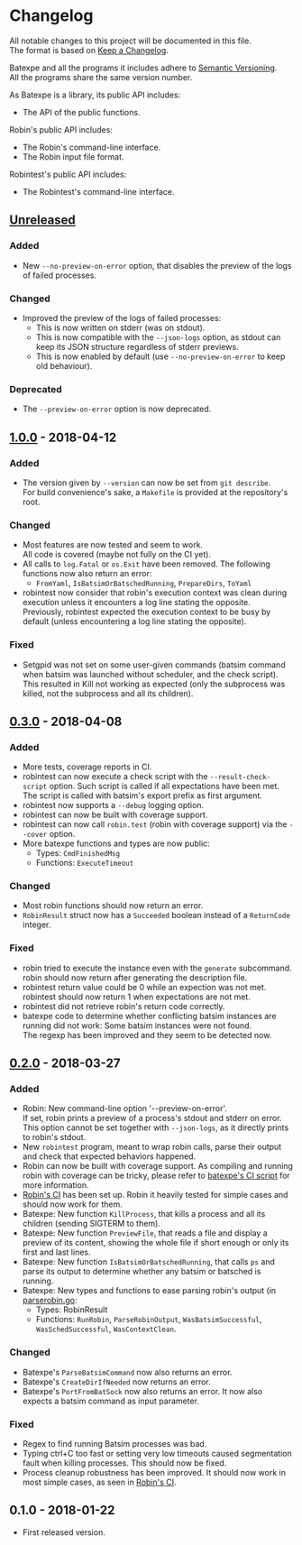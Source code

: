 # Changelog
All notable changes to this project will be documented in this file.  
The format is based on [Keep a Changelog][changelog].

Batexpe and all the programs it includes adhere to
[Semantic Versioning][semver].  
All the programs share the same version number.

As Batexpe is a library, its public API includes:
- The API of the public functions.

Robin's public API includes:
- The Robin's command-line interface.
- The Robin input file format.

Robintest's public API includes:
- The Robintest's command-line interface.

[//]: ==========================================================================
## [Unreleased]
### Added
- New `--no-preview-on-error` option,
  that disables the preview of the logs of failed processes.

### Changed
- Improved the preview of the logs of failed processes:
  - This is now written on stderr (was on stdout).
  - This is now compatible with the `--json-logs` option, as stdout can keep
    its JSON structure regardless of stderr previews.
  - This is now enabled by default
    (use `--no-preview-on-error` to keep old behaviour).

### Deprecated
- The `--preview-on-error` option is now deprecated.

[//]: ==========================================================================
## [1.0.0] - 2018-04-12
### Added
- The version given by `--version` can now be set from `git describe`.  
  For build convenience's sake, a `Makefile` is provided at the
  repository's root.

### Changed
- Most features are now tested and seem to work.  
  All code is covered (maybe not fully on the CI yet).
- All calls to `log.Fatal` or `os.Exit` have been removed.
  The following functions now also return an error:
  - `FromYaml`, `IsBatsimOrBatschedRunning`, `PrepareDirs`, `ToYaml`
- robintest now consider that robin's execution context was clean during
  execution unless it encounters a log line stating the opposite.  
  Previously, robintest expected the execution context to be busy by default
  (unless encountering a log line stating the opposite).

### Fixed
- Setgpid was not set on some user-given commands (batsim command when batsim
  was launched without scheduler, and the check script).
  This resulted in Kill not working as expected (only the subprocess was
  killed, not the subprocess and all its children).

[//]: ==========================================================================
## [0.3.0] - 2018-04-08
### Added
- More tests, coverage reports in CI.
- robintest can now execute a check script with the ``--result-check-script``
  option. Such script is called if all expectations have been met. The
  script is called with batsim's export prefix as first argument.
- robintest now supports a ``--debug`` logging option.
- robintest can now be built with coverage support.
- robintest can now call ``robin.test`` (robin with coverage support) via
  the ``--cover`` option.
- More batexpe functions and types are now public:
  - Types: ``CmdFinishedMsg``
  - Functions: ``ExecuteTimeout``

### Changed
- Most robin functions should now return an error.
- ``RobinResult`` struct now has a ``Succeeded`` boolean instead of a
  ``ReturnCode`` integer.

### Fixed
- robin tried to execute the instance even with the ``generate`` subcommand.  
  robin should now return after generating the description file.
- robintest return value could be 0 while an expection was not met.  
  robintest should now return 1 when expectations are not met.
- robintest did not retrieve robin's return code correctly.
- batexpe code to determine whether conflicting batsim instances are running
  did not work: Some batsim instances were not found.  
  The regexp has been improved and they seem to be detected now.

[//]: ==========================================================================
## [0.2.0] - 2018-03-27
### Added
- Robin: New command-line option '--preview-on-error'.  
  If set, robin prints a preview of a process's stdout and stderr on error.  
  This option cannot be set together with `--json-logs`,
  as it directly prints to robin's stdout.
- New ``robintest`` program, meant to wrap robin calls, parse their output
  and check that expected behaviors happened.
- Robin can now be built with coverage support.
  As compiling and running robin with coverage can be tricky, please refer to
  [batexpe's CI script](../.gitlab-ci.yml) for more information.
- [Robin's CI](https://gitlab.inria.fr/batsim/batexpe/pipelines) has been set
  up. Robin it heavily tested for simple cases and should now work for them.
- Batexpe: New function ``KillProcess``, that kills a process and all its
  children (sending SIGTERM to them).
- Batexpe: New function ``PreviewFile``, that reads a file and display a
  preview of its content, showing the whole file if short enough or only its
  first and last lines.
- Batexpe: New function ``IsBatsimOrBatschedRunning``, that calls ``ps`` and
  parse its output to determine whether any batsim or batsched is running.
- Batexpe: New types and functions to ease parsing robin's output
  (in [parserobin.go](../parserobin.go):
  - Types: RobinResult
  - Functions: ``RunRobin``, ``ParseRobinOutput``, ``WasBatsimSuccessful``,
  ``WasSchedSuccessful``, ``WasContextClean``.

### Changed
- Batexpe's ``ParseBatsimCommand`` now also returns an error.
- Batexpe's ``CreateDirIfNeeded`` now returns an error.
- Batexpe's ``PortFromBatSock`` now also returns an error.
  It now also expects a batsim command as input parameter.

### Fixed
- Regex to find running Batsim processes was bad.
- Typing ctrl+C too fast or setting very low timeouts caused segmentation fault
  when killing processes. This should now be fixed.
- Process cleanup robustness has been improved.
  It should now work in most simple cases, as seen in
  [Robin's CI](https://gitlab.inria.fr/batsim/batexpe/pipelines).

[//]: ==========================================================================
## 0.1.0 - 2018-01-22
- First released version.

[//]: ==========================================================================
[changelog]: http://keepachangelog.com/en/1.0.0/
[semver]: http://semver.org/spec/v2.0.0.html

[Unreleased]: https://gitlab.inria.fr/batsim/batexpe/compare/v1.0.0...master
[1.0.0]: https://gitlab.inria.fr/batsim/batexpe/compare/v0.3.0...v1.0.0
[0.3.0]: https://gitlab.inria.fr/batsim/batexpe/compare/v0.2.0...v0.3.0
[0.2.0]: https://gitlab.inria.fr/batsim/batexpe/compare/v0.1.0...v0.2.0
